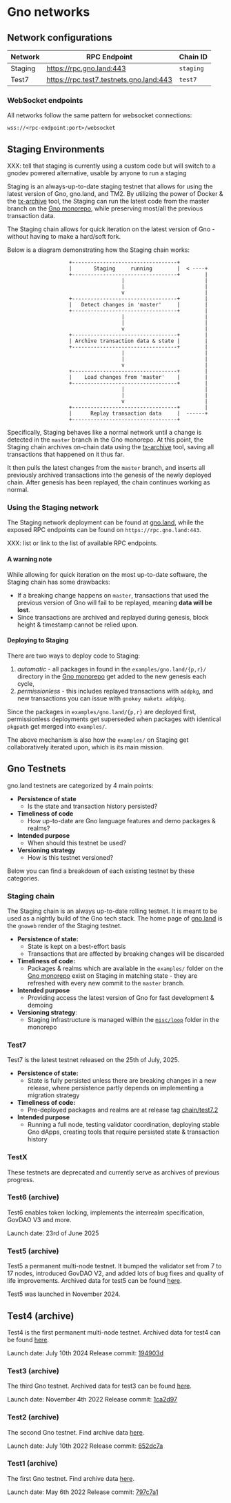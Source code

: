 # Gno networks

## Network configurations

| Network | RPC Endpoint                            | Chain ID  |
|---------|-----------------------------------------|-----------|
| Staging | https://rpc.gno.land:443                | `staging` |
| Test7   | https://rpc.test7.testnets.gno.land:443 | `test7`   |

### WebSocket endpoints
All networks follow the same pattern for websocket connections:

```shell
wss://<rpc-endpoint:port>/websocket
```

## Staging Environments

XXX: tell that staging is currently using a custom code but will switch to a gnodev powered alternative, usable by anyone to run a staging

Staging is an always-up-to-date staging testnet that allows for using
the latest version of Gno, gno.land, and TM2. By utilizing the power of Docker
& the [tx-archive](https://github.com/gnolang/gno/tree/master/contribs/tx-archive) tool, the Staging
can run the latest code from the master branch on the [Gno monorepo](https://github.com/gnolang/gno),
while preserving most/all the previous transaction data.

The Staging chain allows for quick iteration on the latest version of Gno - without
having to make a hard/soft fork.

Below is a diagram demonstrating how the Staging chain works:
```
                    +----------------------------------+
                    |       Staging     running        |  < ----+
                    +----------------------------------+        |
                                     |                          |
                                     |                          |
                                     v                          |
                    +----------------------------------+        |
                    |   Detect changes in 'master'     |        |
                    +----------------------------------+        |
                                     |                          |
                                     |                          |
                                     v                          |
                    +----------------------------------+        |
                    | Archive transaction data & state |        |
                    +----------------------------------+        |
                                     |                          |
                                     |                          |
                                     v                          |
                    +----------------------------------+        |
                    |    Load changes from 'master'    |        |
                    +----------------------------------+        |
                                     |                          |
                                     |                          |
                                     v                          |
                    +----------------------------------+        |
                    |      Replay transaction data     |  ------+
                    +----------------------------------+
```

Specifically, Staging behaves like a normal network until a change is detected
in the `master` branch in the Gno monorepo. At this point, the Staging chain archives
on-chain data using the [tx-archive](https://github.com/gnolang/gno/tree/master/contribs/tx-archive)
tool, saving all transactions that happened on it thus far.

It then pulls the latest changes from the `master` branch, and inserts all
previously archived transactions into the genesis of the newly deployed chain.
After genesis has been replayed, the chain continues working as normal.

### Using the Staging network

The Staging network deployment can be found at [gno.land](https://gno.land), while
the exposed RPC endpoints can be found on `https://rpc.gno.land:443`.

XXX: list or link to the list of available RPC endpoints.

#### A warning note

While allowing for quick iteration on the most up-to-date software, the Staging chain
has some drawbacks:
- If a breaking change happens on `master`, transactions that used the previous version of
  Gno will fail to be replayed, meaning **data will be lost**.
- Since transactions are archived and replayed during genesis,
  block height & timestamp cannot be relied upon.

#### Deploying to Staging

There are two ways to deploy code to Staging:

1. *automatic* - all packages in found in the `examples/gno.land/{p,r}/` directory in the [Gno monorepo](https://github.com/gnolang/gno) get added to the
   new genesis each cycle,
2. *permissionless* - this includes replayed transactions with `addpkg`, and
   new transactions you can issue with `gnokey maketx addpkg`.

Since the packages in `examples/gno.land/{p,r}` are deployed first,
permissionless deployments get superseded when packages with identical `pkgpath`
get merged into `examples/`.

The above mechanism is also how the `examples/` on Staging get collaboratively
iterated upon, which is its main mission.

## Gno Testnets

gno.land testnets are categorized by 4 main points:
- **Persistence of state**
  - Is the state and transaction history persisted?
- **Timeliness of code**
  - How up-to-date are Gno language features and demo packages & realms?
- **Intended purpose**
  - When should this testnet be used?
- **Versioning strategy**
  - How is this testnet versioned?

Below you can find a breakdown of each existing testnet by these categories.

### Staging chain

The Staging chain is an always up-to-date rolling testnet. It is meant to be used as
a nightly build of the Gno tech stack. The home page of [gno.land](https://gno.land)
is the `gnoweb` render of the Staging testnet.

- **Persistence of state:**
  - State is kept on a best-effort basis
  - Transactions that are affected by breaking changes will be discarded
- **Timeliness of code:**
  - Packages & realms which are available in the `examples/` folder on the
    [Gno monorepo](https://github.com/gnolang/gno) exist on Staging in
    matching state - they are refreshed with every new commit to the `master`
    branch.
- **Intended purpose**
  - Providing access the latest version of Gno for fast development & demoing
- **Versioning strategy**:
  - Staging infrastructure is managed within the
    [`misc/loop`](https://github.com/gnolang/gno/tree/master/misc/loop) folder in the
    monorepo


### Test7

Test7 is the latest testnet released on the 25th of July, 2025.

- **Persistence of state:**
  - State is fully persisted unless there are breaking changes in a new release,
    where persistence partly depends on implementing a migration strategy
- **Timeliness of code:**
  - Pre-deployed packages and realms are at release tag [chain/test7.2](https://github.com/gnolang/gno/releases/tag/chain%2Ftest7.2)
- **Intended purpose**
  - Running a full node, testing validator coordination, deploying stable Gno
    dApps, creating tools that require persisted state & transaction history

### TestX

These testnets are deprecated and currently serve as archives of previous progress.

### Test6 (archive)

Test6 enables token locking, implements the interrealm specification, GovDAO V3 and more.

Launch date: 23rd of June 2025

### Test5 (archive)

Test5 a permanent multi-node testnet. It bumped the validator set from 7 to 17
nodes, introduced GovDAO V2, and added lots of bug fixes and quality of life
improvements. Archived data for test5 can be
found [here](https://github.com/gnolang/tx-exports/tree/main/test5.gno.land).

Test5 was launched in November 2024.

## Test4 (archive)

Test4 is the first permanent multi-node testnet. Archived data for test4 can be
found [here](https://github.com/gnolang/tx-exports/tree/main/test4.gno.land).

Launch date: July 10th 2024
Release commit: [194903d](https://github.com/gnolang/gno/commit/194903db0350ace7d57910e6c34125d3aa9817da)

### Test3 (archive)

The third Gno testnet. Archived data for test3 can be found [here](https://github.com/gnolang/tx-exports/tree/main/test3.gno.land).

Launch date: November 4th 2022
Release commit: [1ca2d97](https://github.com/gnolang/gno/commit/1ca2d973817b174b5b06eb9da011e1fcd2cca575)

### Test2 (archive)

The second Gno testnet. Find archive data [here](https://github.com/gnolang/tx-exports/tree/main/test2.gno.land).

Launch date: July 10th 2022
Release commit: [652dc7a](https://github.com/gnolang/gno/commit/652dc7a3a62ee0438093d598d123a8c357bf2499)

### Test1 (archive)

The first Gno testnet. Find archive data [here](https://github.com/gnolang/tx-exports/tree/main/test1.gno.land).

Launch date: May 6th 2022
Release commit: [797c7a1](https://github.com/gnolang/gno/commit/797c7a132d65534df373c63b837cf94b7831ac6e)
